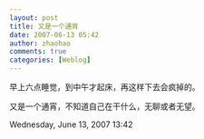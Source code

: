 ```yaml
---
layout: post
title: 又是一个通宵
date: 2007-06-13 05:42
author: zhaohao
comments: true
categories: [Weblog]
---
```

早上六点睡觉，到中午才起床，再这样下去会疯掉的。

又是一个通宵，不知道自己在干什么，无聊或者无望。

Wednesday, June 13, 2007 13:42
